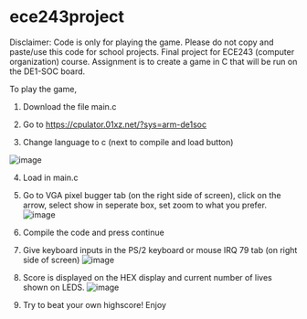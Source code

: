 # ece243project
Disclaimer: Code is only for playing the game. Please do not copy and paste/use this code for school projects. 
Final project for ECE243 (computer organization) course. Assignment is to create a game in C that will be run on the DE1-SOC board. 

To play the game,

1. Download the file main.c

2. Go to https://cpulator.01xz.net/?sys=arm-de1soc

3. Change language to c (next to compile and load button)

![image](https://user-images.githubusercontent.com/55632837/114326509-256c6500-9b03-11eb-808e-49803b7429ba.png)

4. Load in main.c

5. Go to VGA pixel bugger tab (on the right side of screen), click on the arrow, select show in seperate box,
  set zoom to what you prefer.
![image](https://user-images.githubusercontent.com/55632837/114326518-2f8e6380-9b03-11eb-9149-6dd39ed2ebe3.png)

6. Compile the code and press continue

7. Give keyboard inputs in the PS/2 keyboard or mouse IRQ 79 tab (on right side of screen)
![image](https://user-images.githubusercontent.com/55632837/114326526-361cdb00-9b03-11eb-8399-cd3a567d4ee8.png)

8. Score is displayed on the HEX display and current number of lives shown on LEDS.
![image](https://user-images.githubusercontent.com/55632837/114326542-50ef4f80-9b03-11eb-9eb1-0b29c5f30d5c.png)

9. Try to beat your own highscore! Enjoy
 
